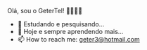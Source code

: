 Olá, sou o GeterTel! 👋🎼🎵🎶



- 🔭 Estudando e pesquisando...
- 🌱 Hoje e sempre aprendendo mais...
- 📫 How to reach me: geter3@hotmail.com 
